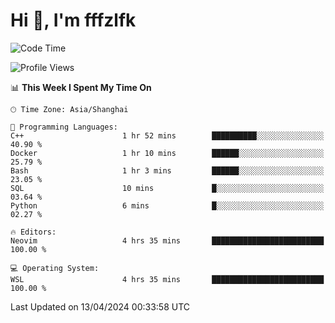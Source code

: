 # Hi 👋, I'm fffzlfk

<!--START_SECTION:waka-->
![Code Time](http://img.shields.io/badge/Code%20Time-691%20hrs%2025%20mins-blue)

![Profile Views](http://img.shields.io/badge/Profile%20Views-0-blue)

📊 **This Week I Spent My Time On** 

```text
🕑︎ Time Zone: Asia/Shanghai

💬 Programming Languages: 
C++                      1 hr 52 mins        ██████████░░░░░░░░░░░░░░░   40.90 % 
Docker                   1 hr 10 mins        ██████░░░░░░░░░░░░░░░░░░░   25.79 % 
Bash                     1 hr 3 mins         ██████░░░░░░░░░░░░░░░░░░░   23.05 % 
SQL                      10 mins             █░░░░░░░░░░░░░░░░░░░░░░░░   03.64 % 
Python                   6 mins              █░░░░░░░░░░░░░░░░░░░░░░░░   02.27 % 

🔥 Editors: 
Neovim                   4 hrs 35 mins       █████████████████████████   100.00 % 

💻 Operating System: 
WSL                      4 hrs 35 mins       █████████████████████████   100.00 % 
```


 Last Updated on 13/04/2024 00:33:58 UTC
<!--END_SECTION:waka-->
